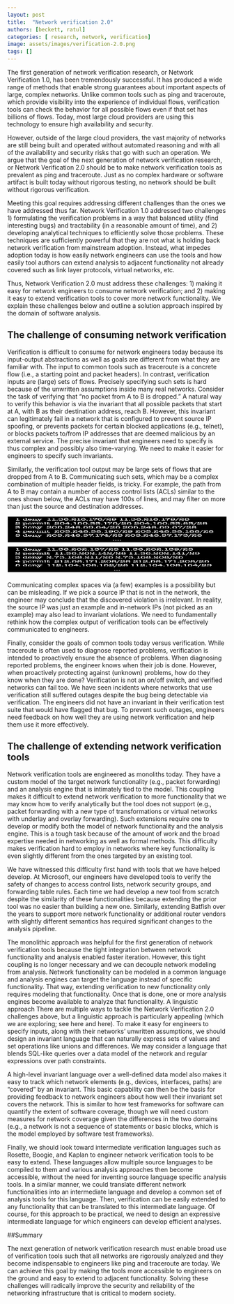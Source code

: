 ```yaml
---
layout: post
title:  "Network verification 2.0"
authors: [beckett, ratul]
categories: [ research, network, verification]
image: assets/images/verification-2.0.png
tags: []
---
```


The first generation of network verification research, or Network Verification 1.0, has been tremendously successful. It has produced a wide range of methods that enable strong guarantees about important aspects of large, complex networks. Unlike common tools such as ping and traceroute, which provide visibility into the experience of individual flows, verification tools can check the behavior for all possible flows even if that set has billions of flows. Today, most large cloud providers are using this technology to ensure high availability and security. 

However, outside of the large cloud providers, the vast majority of networks are still being built and operated without automated reasoning and with all of the availability and security risks that go with such an operation. We argue that the goal of the next generation of network verification research, or Network Verification 2.0 should be to make network verification tools as prevalent as ping and traceroute. Just as no complex hardware or software artifact is built today without rigorous testing, no network should be built without rigorous verification. 

Meeting this goal requires addressing different challenges than the ones we have addressed thus far. Network Verification 1.0 addressed two challenges 1) formulating the verification problems in a way that balanced utility (find interesting bugs) and tractability (in a reasonable amount of time), and 2) developing analytical techniques to efficiently solve those problems. These techniques are sufficiently powerful that they are not what is  holding back network verification from mainstream adoption. Instead, what impedes adoption today is how easily network engineers can use the tools and how easily tool authors can extend analysis to adjacent functionality not already covered such as link layer protocols, virtual networks, etc. 

Thus, Network Verification 2.0 must address these challenges: 1) making it easy for network engineers to consume network verification; and 2) making it easy to extend verification tools to cover more network functionality. We explain these challenges below and outline a solution approach inspired by the domain of software analysis.


## The challenge of consuming network verification 

Verification is difficult to consume for network engineers today because its input-output abstractions as well as goals are different from what they are familiar with. The input to common tools such as traceroute is a concrete flow (i.e., a starting point and packet headers). In contrast, verification inputs are (large) sets of flows. Precisely specifying such sets is hard because of the unwritten assumptions inside many real networks. Consider the task of verifying that “no packet from A to B is dropped.” A natural way to verify this behavior is via the invariant that all possible packets that start at A, with B as their destination address, reach B. However, this invariant can legitimately fail in a network that is configured to prevent source IP spoofing, or prevents packets for certain blocked applications (e.g., telnet), or blocks packets to/from IP addresses that are deemed malicious by an external service. The precise invariant that engineers need to specify is thus complex and possibly also time-varying. We need to make it easier for engineers to specify such invariants. 

Similarly, the verification tool output may be large sets of flows that are dropped from A to B. Communicating such sets, which may be a complex combination of multiple header fields, is tricky. For example, the path from A to B may contain a number of access control lists (ACLs) similar to the ones shown below, the ACLs may have 100s of lines, and may filter on more than just the source and destination addresses.

<img src="/assets/images/verification-2.0-acls.png" alt="Example ACLs" width="873" height="132"/>

Communicating complex spaces via (a few) examples is a possibility but can be misleading. If we pick a source IP that is not in the network, the engineer may conclude that the discovered violation is irrelevant. In reality, the source IP was just an example and in-network IPs (not picked as an example) may also lead to invariant violations. We need to fundamentally rethink how the complex output of verification tools can be effectively communicated to engineers. 

Finally, consider the goals of common tools today versus verification. While traceroute is often used to diagnose reported problems, verification is intended to proactively ensure the absence of problems. When diagnosing reported problems, the engineer knows when their job is done. However, when proactively protecting against (unknown) problems, how do they know when they are done?  Verification is not an on/off switch, and verified networks can fail too. We have seen incidents where networks that use verification still suffered outages despite the bug being detectable via verification. The engineers did not have an invariant in their verification test suite that would have flagged that bug. To prevent such outages, engineers need feedback on how well they are using network verification and help them use it more effectively. 

## The challenge of extending network verification tools

Network verification tools are engineered as monoliths today. They have a custom model of the target network functionality (e.g., packet forwarding) and an analysis engine that is intimately tied to the model. This coupling makes it difficult to extend network verification to more functionality that we may know how to verify analytically but the tool does not support (e.g., packet forwarding with a new type of transformations or virtual networks with underlay and overlay forwarding). Such extensions require one to develop or modify both the model of network functionality and the analysis engine. This is a tough task because of the amount of work and the broad expertise needed in networking as well as formal methods. This difficulty makes verification hard to employ in networks where key functionality is even slightly different from the ones targeted by an existing tool. 

We have witnessed this difficulty first hand with tools that we have helped develop. At Microsoft, our engineers have developed tools to verify the safety of changes to access control lists, network security groups, and forwarding table rules. Each time we had develop a new tool from scratch despite the similarity of these functionalities because extending the prior tool was no easier than building a new one. Similarly, extending Batfish over the years to support more network functionality or additional router vendors with slightly different semantics has required significant changes to the analysis pipeline. 

The monolithic approach was helpful for the first generation of network verification tools because the tight integration between network functionality and analysis enabled faster iteration. However, this tight coupling is no longer necessary and we can decouple network modeling from analysis. Network functionality can be modeled in a common language and analysis engines can target the language instead of specific functionality. That way, extending verification to new functionality only requires modeling that functionality. Once that is done, one or more analysis engines become available to analyze that functionality.
A linguistic approach
There are multiple ways to tackle the Network Verification 2.0 challenges above, but a linguistic approach is particularly appealing (which we are exploring; see here and here). To make it easy for engineers to specify inputs, along with their networks’ unwritten assumptions, we should design an invariant language that can naturally express sets of values and set operations like unions and differences. We may consider a language that blends SQL-like queries over a data model of the network and regular expressions over path constraints. 

A high-level invariant language over a well-defined data model also makes it easy to track which network elements (e.g., devices, interfaces, paths) are “covered” by an invariant. This basic capability can then be the basis for providing feedback to network engineers about how well their invariant set covers the network. This is similar to how test frameworks for software can quantify the extent of software coverage, though we will need custom measures for network coverage given the differences in the two domains (e.g., a network is not a sequence of statements or basic blocks, which is the model employed by software test frameworks). 

Finally, we should look toward intermediate verification languages such as Rosette, Boogie, and Kaplan to engineer network verification tools to be easy to extend. These languages allow multiple source languages to be compiled to them and various analysis approaches then become accessible, without the need for inventing source language specific analysis tools. In a similar manner, we could translate different network functionalities into an intermediate language and develop a common set of analysis tools for this language. Then, verification can be easily extended to any functionality that can be translated to this intermediate language. Of course, for this approach to be practical, we need to design an expressive intermediate language for which engineers can develop efficient analyses.

##Summary

The next generation of network verification research must enable broad use of verification tools such that all networks are rigorously analyzed and they become indispensable to engineers like ping and traceroute are today.  We can achieve this goal by making the tools more accessible to engineers on the ground and easy to extend to adjacent functionality.  Solving these challenges will radically improve the security and reliability of the networking infrastructure that is critical to modern society.   